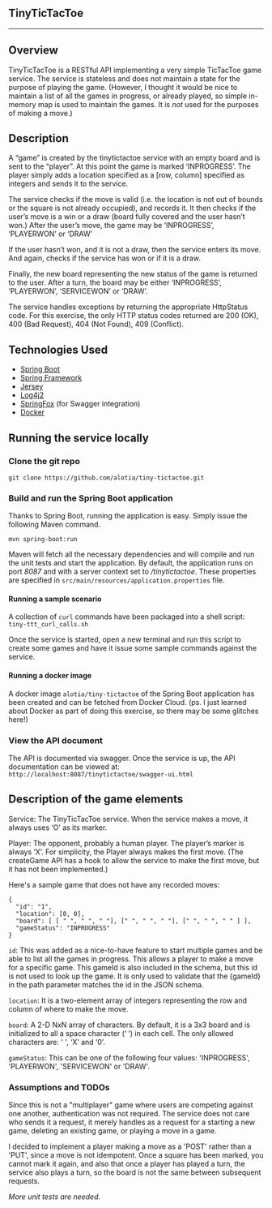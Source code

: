 ## TinyTicTacToe
------------------

## Overview
TinyTicTacToe is a RESTful API implementing a very simple TicTacToe game service. The service is stateless and does not maintain a state for the purpose of playing the game. (However, I thought it would be nice to maintain a list of all the games in progress, or already played, so simple in-memory map is used to maintain the games. It is *not* used for the purposes of making a move.)

## Description
A “game” is created by the tinytictactoe service with an empty board and is sent to the “player”. At this point the game is marked ‘INPROGRESS’. The player simply adds a location specified as a [row, column] specified as integers and sends it to the service. 

The service checks if the move is valid (i.e. the location is not out of bounds or the square is not already occupied), and records it. It then checks if the user’s move is a win or a draw (board fully covered and the user hasn’t won.) After the user’s move, the game may be ‘INPROGRESS’, ‘PLAYERWON’ or ‘DRAW’

If the user hasn’t won, and it is not a draw, then the service enters its move. And again, checks if the service has won or if it is a draw.

Finally, the new board representing the new status of the game is returned to the user. After a turn, the board may be either ‘INPROGRESS’, ‘PLAYERWON’, ‘SERVICEWON’ or ‘DRAW’.

The service handles exceptions by returning the appropriate HttpStatus code. For this exercise, the only HTTP status codes returned are 200 (OK), 400 (Bad Request), 404 (Not Found), 409 (Conflict).

## Technologies Used
* [Spring Boot](http://projects.spring.io/spring-boot)
* [Spring Framework](http://projects.spring.io/spring-framework)
* [Jersey](https://jersey.java.net/)
* [Log4j2](http://logging.apache.org/log4j/2.x/)
* [SpringFox](https://springfox.github.io/springfox/) (for Swagger integration)
* [Docker](https://www.docker.com/)

##  Running the service locally

### Clone the git repo
`git clone https://github.com/alotia/tiny-tictactoe.git`

### Build and run the Spring Boot application

Thanks to Spring Boot, running the application is easy. Simply issue the following Maven command.

`mvn spring-boot:run`

Maven will fetch all the necessary dependencies and will compile and run the unit tests and start the application. By default, the application runs on port *8087* and with a server context set to */tinytictactoe*. These properties are specified in `src/main/resources/application.properties` file.

#### Running a sample scenario

A collection of `curl` commands have been packaged into a shell script: `tiny-ttt_curl_calls.sh`

Once the service is started, open a new terminal and run this script to create some games and have it issue some sample commands against the service.

#### Running a docker image

A docker image `alotia/tiny-tictactoe`  of the Spring Boot application has been created and can be fetched from Docker Cloud. (ps. I just learned about Docker as part of doing this exercise, so there may be some glitches here!)

### View the API document

The API is documented via swagger. Once the service is up, the API documentation can be viewed at:
`http://localhost:8087/tinytictactoe/swagger-ui.html`

## Description of the game elements

Service: The TinyTicTacToe service. When the service makes a move, it always uses ‘O’ as its marker.

Player: The opponent, probably a human player. The player’s marker is always ‘X’. For simplicity, the Player always makes the first move. (The createGame API has a hook to allow the service to make the first move, but it has not been implemented.)

Here's a sample game that does not have any recorded moves:

```
{
  "id": "1",
  "location": [0, 0],
  "board": [ [ " ", " ", " "], [" ", " ", " "], [" ", " ", " " ] ],
  "gameStatus": "INPROGRESS"
}
```



`id`: This was added as a nice-to-have feature to start multiple games and be able to list all the games in progress. This allows a player to make a move for a specific game. This gameId is also included in the schema, but this id is not used to look up the game. It is only used to validate that the {gameId} in the path parameter matches the id in the JSON schema. 

`location`: It is a two-element array of integers representing the row and column of where to make the move.

`board`: A 2-D NxN array of characters. By default, it is a 3x3 board and is initialized to all a space character (‘ ‘) in each cell. The only allowed characters are: ' ', ‘X’ and ‘0’.

`gameStatus`: This can be one of the following four values: 'INPROGRESS', 'PLAYERWON', 'SERVICEWON' or 'DRAW'.

### Assumptions and TODOs

Since this is not a "multiplayer" game where users are competing against one another, authentication was not required. The service does not care who sends it a request, it merely handles as a request for a starting a new game, deleting an existing game, or playing a move in a game.

I decided to implement a player making a move as a 'POST' rather than a 'PUT', since a move is not idempotent. Once a square has been marked, you cannot mark it again, and also that once a player has played a turn, the service also plays a turn, so the board is not the same between subsequent requests.

*More unit tests are needed.*








